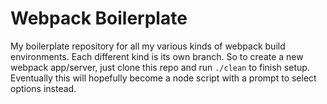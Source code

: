 # Webpack Boilerplate

My boilerplate repository for all my various kinds of webpack build environments. Each different kind is its own branch. So to create a new webpack app/server, just clone this repo and run `./clean` to finish setup. Eventually this will hopefully become a node script with a prompt to select options instead.
